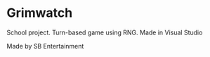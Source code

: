 # Grimwatch
School project. Turn-based game using RNG. Made in Visual Studio

Made by SB Entertainment
